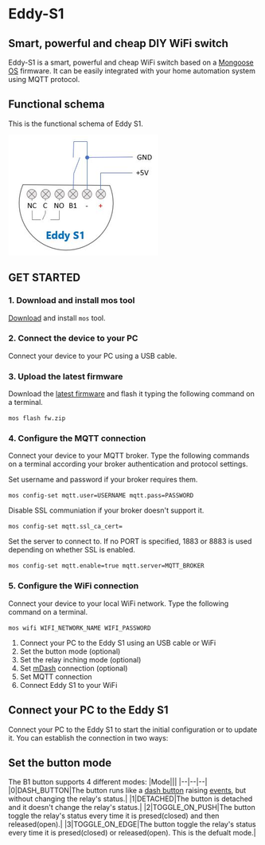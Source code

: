 # Eddy-S1   
## Smart, powerful and cheap DIY WiFi switch
Eddy-S1 is a smart, powerful and cheap WiFi switch based on a [Mongoose OS](https://mongoose-os.com/) firmware. It can be easily integrated with your home automation system using MQTT protocol.
## Functional schema
This is the functional schema of Eddy S1.

![eddy-s1 functional schema](docs/eddy-s1_functional_schema.jpg)
## GET STARTED
### 1. Download and install mos tool
[Download](https://mongoose-os.com/docs/mongoose-os/quickstart/setup.md#1-download-and-install-mos-tool) and install `mos` tool.
### 2. Connect the device to your PC
Connect your device to your PC using a USB cable.
### 3. Upload the latest firmware
Download the [latest firmware](../../releases/latest/download/fw.zip) and flash it typing the following command on a terminal.

`mos flash fw.zip` 
### 4. Configure the MQTT connection
Connect your device to your MQTT broker. Type the following commands on a terminal according your broker authentication and protocol settings.

Set username and password if your broker requires them.

`mos config-set mqtt.user=USERNAME mqtt.pass=PASSWORD`

Disable SSL communiation if your broker doesn't support it.

`mos config-set mqtt.ssl_ca_cert=`

Set the server to connect to. If no PORT is specified, 1883 or 8883 is used depending on whether SSL is enabled.

`mos config-set mqtt.enable=true mqtt.server=MQTT_BROKER`
### 5. Configure the WiFi connection
Connect your device to your local WiFi network. Type the following command on a terminal.

`mos wifi WIFI_NETWORK_NAME WIFI_PASSWORD`



1. Connect your PC to the Eddy S1 using an USB cable or WiFi
2. Set the button mode (optional)
3. Set the relay inching mode (optional)
4. Set [mDash](https://mdash.net/) connection (optional)
5. Set MQTT connection
6. Connect Eddy S1 to your WiFi
## Connect your PC to the Eddy S1
Connect your PC to the Eddy S1 to start the initial configuration or to update it. You can establish the connection in two ways:
## Set the button mode
The B1 button supports 4 different modes:
|Mode|||
|--|--|--|
|0|DASH_BUTTON|The button runs like a [dash button](https://github.com/diy365-mgos/bbutton) raising [events](https://github.com/diy365-mgos/bbutton/blob/master/README.md#mgos_bbutton_event), but without changing the relay's status.|
|1|DETACHED|The button is detached and it doesn't change the relay's status.|
|2|TOGGLE_ON_PUSH|The button toggle the relay's status every time it is presed(closed) and then released(open).|
|3|TOGGLE_ON_EDGE|The button toggle the relay's status every time it is presed(closed) or released(open). This is the defualt mode.|
